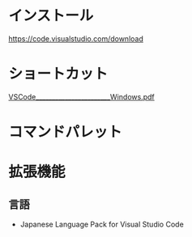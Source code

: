 # インストール
https://code.visualstudio.com/download
# ショートカット
[VSCode_______________________Windows.pdf](https://github.com/user-attachments/files/17846765/VSCode_______________________Windows.pdf)
# コマンドパレット
# 拡張機能
## 言語
- Japanese Language Pack for Visual Studio Code
